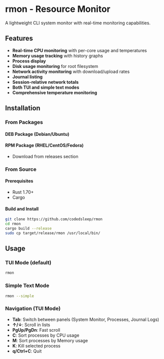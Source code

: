 # rmon - Resource Monitor

A lightweight CLI system monitor with real-time monitoring capabilities.

## Features

- **Real-time CPU monitoring** with per-core usage and temperatures
- **Memory usage tracking** with history graphs
- **Process display**
- **Disk usage monitoring** for root filesystem
- **Network activity monitoring** with download/upload rates
- **Journal listing**
- **Session-relative network totals**
- **Both TUI and simple text modes**
- **Comprehensive temperature monitoring**

## Installation

### From Packages

#### DEB Package (Debian/Ubuntu)
#### RPM Package (RHEL/CentOS/Fedora)
- Download from releases section

### From Source

#### Prerequisites
- Rust 1.70+ 
- Cargo

#### Build and Install
```bash
git clone https://github.com/codedsleep/rmon
cd rmon
cargo build --release
sudo cp target/release/rmon /usr/local/bin/
```

## Usage

### TUI Mode (default)
```bash
rmon
```

### Simple Text Mode
```bash
rmon --simple
```

### Navigation (TUI Mode)
- **Tab**: Switch between panels (System Monitor, Processes, Journal Logs)
- **↑/↓**: Scroll in lists
- **PgUp/PgDn**: Fast scroll
- **C**: Sort processes by CPU usage
- **M**: Sort processes by Memory usage
- **K**: Kill selected process
- **q/Ctrl+C**: Quit

````
